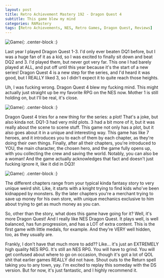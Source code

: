 ```yaml
---
layout: post
title: Retro Achievement Mastery 192 - Dragon Quest 4
subtitle: This game blew my mind
categories: RAMastery
tags: [Retro Achievements, NES, Retro Games, Dragon Quest, Reviews]
---
```



![Game](https://imgur.com/Jjlm4fx.png){: .center-block :}

Last year I played Dragon Quest 1-3. I'd only ever beaten DQ1 before, but I was a huge fan of it as a kid, so I was excited to finally sit down and beat DQ2 and 3. I'd played them, but never got very far. This one I had barely played at ALL, and put off until this year because it's the start of a new series! Dragon Quest 4 is a new step for the series, and I'd heard it was good, but I REALLY liked 3, so I didn't expect it to quite reach those heights.

Uh, I was fucking wrong. Dragon Quest 4 blew my fucking mind. This might actually just straight up be my favorite RPG on the NES now. Mother 1 is still holding on, but I'll be real, it's close.

![Game](https://imgur.com/xpJGjhl.png){: .center-block :}

Dragon Quest 4 tries for a new thing for the series: a plot! That's a joke, but also kinda not. DQ1-3 had very mild plots. 3 had a bit more of it, but it was really about the scene to scene stuff. This game not only has a plot, but it also goes about it in a unique and interesting way. This game has like 7 heroes, and it introduces you to each of them by each chapter, as they're doing their own things. Finally, after all their chapters, you're introduced to YOU, the main character, the chosen hero, and the game fully opens up, with you collecting the crew and saving the world. Notably, you can also be a woman! And the game actually acknowledges that fact and doesn't just fucking ignore it, like it did in DQ3!

![Game](https://imgur.com/g5aODwl.png){: .center-block :}

The different chapters range from your typical kinda fantasy story to very unique weird shit. Like, it starts with a knight trying to find kids who've been kidnapped by monsters. By the later chapters you're a merchant trying to save up money for his own store, with unique mechanics exclusive to him about trying to get as much money as you can.

So, other than the story, what does this game have going for it? Well, it's more Dragon Quest! And I really like NES Dragon Quest. It plays well, is well balanced, has fun progression, and has a LOT of extra content. This is the first game with little medals, for example. And they're VERY well hidden, too, as they usually are.

Frankly, I don't have that much more to add?? Like... it's just an EXTREMELY high quality NES RPG. It's still an NES RPG. You will have to grind. You will get confused about where to go on occasion, though it's got a lot of QOL shit that earlier games REALLY did not have. Shout outs to the Return spell taking you to any town, yay. I'm excited to replay this someday with the DS version. But for now, it's just fantastic, and I highly recommend it.